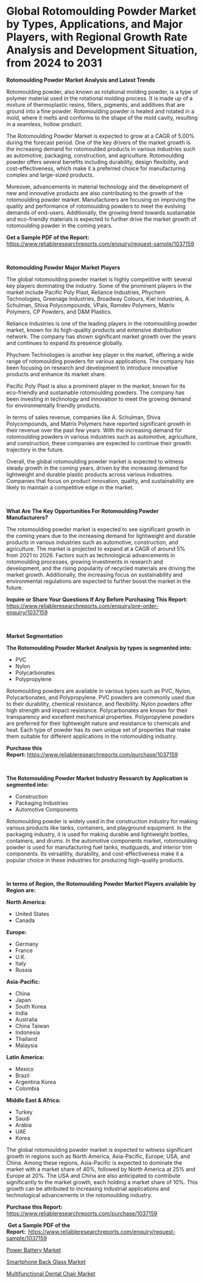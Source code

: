 <p><h1>Global Rotomoulding Powder Market by Types, Applications, and Major Players, with Regional Growth Rate Analysis and Development Situation, from 2024 to 2031</h1></p><p><strong>Rotomoulding Powder Market Analysis and Latest Trends</strong></p>
<p><p>Rotomoulding powder, also known as rotational molding powder, is a type of polymer material used in the rotational molding process. It is made up of a mixture of thermoplastic resins, fillers, pigments, and additives that are ground into a fine powder. Rotomoulding powder is heated and rotated in a mold, where it melts and conforms to the shape of the mold cavity, resulting in a seamless, hollow product.</p><p>The Rotomoulding Powder Market is expected to grow at a CAGR of 5.00% during the forecast period. One of the key drivers of the market growth is the increasing demand for rotomoulded products in various industries such as automotive, packaging, construction, and agriculture. Rotomoulding powder offers several benefits including durability, design flexibility, and cost-effectiveness, which make it a preferred choice for manufacturing complex and large-sized products.</p><p>Moreover, advancements in material technology and the development of new and innovative products are also contributing to the growth of the rotomoulding powder market. Manufacturers are focusing on improving the quality and performance of rotomoulding powders to meet the evolving demands of end-users. Additionally, the growing trend towards sustainable and eco-friendly materials is expected to further drive the market growth of rotomoulding powder in the coming years.</p></p>
<p><strong>Get a Sample PDF of the Report:&nbsp;</strong> <a href="https://www.reliableresearchreports.com/enquiry/request-sample/1037159">https://www.reliableresearchreports.com/enquiry/request-sample/1037159</a></p>
<p>&nbsp;</p>
<p><strong>Rotomoulding Powder Major Market Players</strong></p>
<p><p>The global rotomoulding powder market is highly competitive with several key players dominating the industry. Some of the prominent players in the market include Pacific Poly Plast, Reliance Industries, Phychem Technologies, Greenage Industries, Broadway Colours, Kiel Industries, A. Schulman, Shiva Polycompounds, VPals, Ramdev Polymers, Matrix Polymers, CP Powders, and D&M Plastics.</p><p>Reliance Industries is one of the leading players in the rotomoulding powder market, known for its high-quality products and extensive distribution network. The company has shown significant market growth over the years and continues to expand its presence globally.</p><p>Phychem Technologies is another key player in the market, offering a wide range of rotomoulding powders for various applications. The company has been focusing on research and development to introduce innovative products and enhance its market share.</p><p>Pacific Poly Plast is also a prominent player in the market, known for its eco-friendly and sustainable rotomoulding powders. The company has been investing in technology and innovation to meet the growing demand for environmentally friendly products.</p><p>In terms of sales revenue, companies like A. Schulman, Shiva Polycompounds, and Matrix Polymers have reported significant growth in their revenue over the past few years. With the increasing demand for rotomoulding powders in various industries such as automotive, agriculture, and construction, these companies are expected to continue their growth trajectory in the future.</p><p>Overall, the global rotomoulding powder market is expected to witness steady growth in the coming years, driven by the increasing demand for lightweight and durable plastic products across various industries. Companies that focus on product innovation, quality, and sustainability are likely to maintain a competitive edge in the market.</p></p>
<p>&nbsp;</p>
<p><strong>What Are The Key Opportunities For Rotomoulding Powder Manufacturers?</strong></p>
<p><p>The rotomoulding powder market is expected to see significant growth in the coming years due to the increasing demand for lightweight and durable products in various industries such as automotive, construction, and agriculture. The market is projected to expand at a CAGR of around 5% from 2021 to 2026. Factors such as technological advancements in rotomoulding processes, growing investments in research and development, and the rising popularity of recycled materials are driving the market growth. Additionally, the increasing focus on sustainability and environmental regulations are expected to further boost the market in the future.</p></p>
<p><strong>Inquire or Share Your Questions If Any Before Purchasing This Report:</strong> <a href="https://www.reliableresearchreports.com/enquiry/pre-order-enquiry/1037159">https://www.reliableresearchreports.com/enquiry/pre-order-enquiry/1037159</a></p>
<p>&nbsp;</p>
<p><strong>Market Segmentation</strong></p>
<p><strong>The Rotomoulding Powder Market Analysis by types is segmented into:</strong></p>
<p><ul><li>PVC</li><li>Nylon</li><li>Polycarbonates</li><li>Polypropylene</li></ul></p>
<p><p>Rotomoulding powders are available in various types such as PVC, Nylon, Polycarbonates, and Polypropylene. PVC powders are commonly used due to their durability, chemical resistance, and flexibility. Nylon powders offer high strength and impact resistance. Polycarbonates are known for their transparency and excellent mechanical properties. Polypropylene powders are preferred for their lightweight nature and resistance to chemicals and heat. Each type of powder has its own unique set of properties that make them suitable for different applications in the rotomoulding industry.</p></p>
<p><strong>Purchase this Report:&nbsp;</strong><a href="https://www.reliableresearchreports.com/purchase/1037159">https://www.reliableresearchreports.com/purchase/1037159</a></p>
<p>&nbsp;</p>
<p><strong>The Rotomoulding Powder Market Industry Research by Application is segmented into:</strong></p>
<p><ul><li>Construction</li><li>Packaging Industries</li><li>Automotive Components</li></ul></p>
<p><p>Rotomoulding powder is widely used in the construction industry for making various products like tanks, containers, and playground equipment. In the packaging industry, it is used for making durable and lightweight bottles, containers, and drums. In the automotive components market, rotomoulding powder is used for manufacturing fuel tanks, mudguards, and interior trim components. Its versatility, durability, and cost-effectiveness make it a popular choice in these industries for producing high-quality products.</p></p>
<p>&nbsp;</p>
<p><strong>In terms of Region, the Rotomoulding Powder Market Players available by Region are:</strong></p>
<p>
    <p> <strong> North America: </strong>
        <ul>
            <li>United States</li>
            <li>Canada</li>
        </ul>
        </p> 
    <p> <strong> Europe: </strong>
        <ul>
            <li>Germany</li>
            <li>France</li>
            <li>U.K.</li>
            <li>Italy</li>
            <li>Russia</li>
        </ul>
        </p> 
    <p> <strong> Asia-Pacific: </strong>
        <ul>
            <li>China</li>
            <li>Japan</li>
            <li>South Korea</li>
            <li>India</li>
            <li>Australia</li>
            <li>China Taiwan</li>
            <li>Indonesia</li>
            <li>Thailand</li>
            <li>Malaysia</li>
        </ul>
        </p> 
    <p> <strong> Latin America: </strong>
        <ul>
            <li>Mexico</li>
            <li>Brazil</li>
            <li>Argentina Korea</li>
            <li>Colombia</li>
        </ul>
        </p> 
    <p> <strong> Middle East & Africa: </strong>
        <ul>
            <li>Turkey</li>
            <li>Saudi</li>
            <li>Arabia</li>
            <li>UAE</li>
            <li>Korea</li>
        </ul>
    </p>
    </p>
<p><p>The global rotomoulding powder market is expected to witness significant growth in regions such as North America, Asia-Pacific, Europe, USA, and China. Among these regions, Asia-Pacific is expected to dominate the market with a market share of 40%, followed by North America at 25% and Europe at 20%. The USA and China are also anticipated to contribute significantly to the market growth, each holding a market share of 10%. This growth can be attributed to increasing industrial applications and technological advancements in the rotomoulding industry.</p></p>
<p><strong>Purchase this Report: </strong><a href="https://www.reliableresearchreports.com/purchase/1037159">https://www.reliableresearchreports.com/purchase/1037159</a></p>
<p>&nbsp;<strong>Get a Sample PDF of the Report:&nbsp;&nbsp;</strong><a href="https://www.reliableresearchreports.com/enquiry/request-sample/1037159">https://www.reliableresearchreports.com/enquiry/request-sample/1037159</a></p>
<p><strong></strong></p>
<p><p><a href="https://view.publitas.com/reportprime-1/global-power-battery-market-by-types-applications-and-major-players-with-regional-growth-rate-analysis-and-development-situation-from-2024-to-2031/">Power Battery Market</a></p><p><a href="https://view.publitas.com/reportprime-1/smartphone-back-glass-market-challenges-opportunities-and-growth-drivers-and-major-market-players-forecasted-for-period-from-2023-2030/">Smartphone Back Glass Market</a></p><p><a href="https://view.publitas.com/reportprime-1/multifunctional-dental-chair-market-offers-provide-insightful-data-for-the-time-period-from-2023-to-2030-and-also-provide-analysis-based-on-application-type-and-region/">Multifunctional Dental Chair Market</a></p></p>